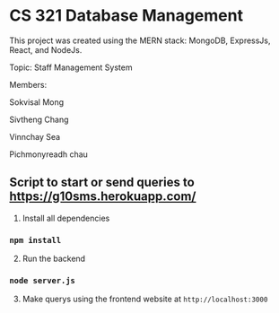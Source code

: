 # CS 321 Database Management

This project was created using the MERN stack: MongoDB, ExpressJs, React, and NodeJs.

Topic: Staff Management System

Members:

  Sokvisal Mong
  
  Sivtheng Chang
  
  Vinnchay Sea
  
  Pichmonyreadh chau

## Script to start or send queries to https://g10sms.herokuapp.com/

1. Install all dependencies

### `npm install`

2. Run the backend

### `node server.js`

3. Make querys using the frontend website at `http://localhost:3000`
